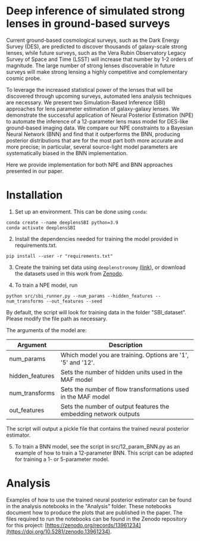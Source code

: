 # Deep inference of simulated strong lenses in ground-based surveys
Current ground-based cosmological surveys, such as the Dark Energy Survey (DES), are predicted to discover thousands of galaxy-scale strong lenses, while future surveys, such as the Vera Rubin Observatory Legacy Survey of Space and Time (LSST) will increase that number by 1-2 orders of magnitude.
The large number of strong lenses discoverable in future surveys will make strong lensing a highly competitive and complementary cosmic probe.

To leverage the increased statistical power of the lenses that will be discovered through upcoming surveys, automated lens analysis techniques are necessary. We present two Simulation-Based Inference (SBI) approaches for lens parameter estimation of galaxy-galaxy lenses. We demonstrate the successful application of Neural Posterior Estimation (NPE) to automate the inference of a 12-parameter lens mass model for DES-like ground-based imaging data. We compare our NPE constraints to a Bayesian Neural Network (BNN) and find that it outperforms the BNN, producing posterior distributions that are for the most part both more accurate and more precise; in particular, several source-light model parameters are systematically biased in the BNN implementation.

Here we provide implementation for both NPE and BNN approaches presented in our paper.

# Installation
1. Set up an environment. This can be done using `conda`:

```
conda create --name deeplensSBI python=3.9
conda activate deeplensSBI
```


2. Install the dependencies needed for training the model provided in requirements.txt. 
```
pip install --user -r "requirements.txt"
```

3. Create the training set data using `deeplenstronomy` [(link)](https://github.com/deepskies/deeplenstronomy/), or download the datasets used in this work from [Zenodo](https://doi.org/10.5281/zenodo.13961234). 

4. To train a NPE model, run
```
python src/sbi_runner.py --num_params --hidden_features --num_transforms --out_features --seed
```
By default, the script will look for training data in the folder "SBI_dataset". Please modify the file path as necessary. 

The arguments of the model are:

| Argument      | Description |
| ----------- | ----------- |
| num_params      | Which model you are training. Options are '1', '5' and '12'. |
| hidden_features   | Sets the number of hidden units used in the MAF model |
| num_transforms      | Sets the number of flow transformations used in the MAF model  |
| out_features   | Sets the number of output features the embedding network outputs |

The script will output a pickle file that contains the trained neural posterior estimator. 

5. To train a BNN model, see the script in src/12_param_BNN.py as an example of how to train a 12-parameter BNN. This script can be adapted for training a 1- or 5-parameter model.

# Analysis
Examples of how to use the trained neural posterior estimator can be found in the analysis notebooks in the "Analysis" folder. These notebooks document how to produce the plots that are published in the paper. The files required to run the notebooks can be found in the Zenodo repository for this project: [https://zenodo.org/records/13961234](https://doi.org/10.5281/zenodo.13961234).
